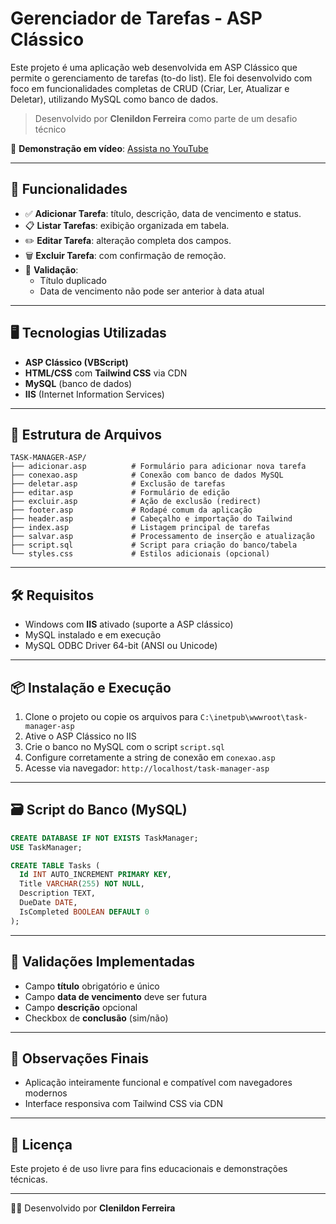 # Gerenciador de Tarefas - ASP Clássico

Este projeto é uma aplicação web desenvolvida em ASP Clássico que permite o gerenciamento de tarefas (to-do list). Ele foi desenvolvido com foco em funcionalidades completas de CRUD (Criar, Ler, Atualizar e Deletar), utilizando MySQL como banco de dados. 

> Desenvolvido por **Clenildon Ferreira** como parte de um desafio técnico

🎥 **Demonstração em vídeo**: [Assista no YouTube](https://youtu.be/sVH4CYYYU0w)

---

## 📌 Funcionalidades

- ✅ **Adicionar Tarefa**: título, descrição, data de vencimento e status.
- 📋 **Listar Tarefas**: exibição organizada em tabela.
- ✏️ **Editar Tarefa**: alteração completa dos campos.
- 🗑️ **Excluir Tarefa**: com confirmação de remoção.
- 🔎 **Validação**:
  - Título duplicado
  - Data de vencimento não pode ser anterior à data atual

---

## 🖥️ Tecnologias Utilizadas

- **ASP Clássico (VBScript)**
- **HTML/CSS** com **Tailwind CSS** via CDN
- **MySQL** (banco de dados)
- **IIS** (Internet Information Services)

---

## 📁 Estrutura de Arquivos

```
TASK-MANAGER-ASP/
├── adicionar.asp          # Formulário para adicionar nova tarefa
├── conexao.asp            # Conexão com banco de dados MySQL
├── deletar.asp            # Exclusão de tarefas
├── editar.asp             # Formulário de edição
├── excluir.asp            # Ação de exclusão (redirect)
├── footer.asp             # Rodapé comum da aplicação
├── header.asp             # Cabeçalho e importação do Tailwind
├── index.asp              # Listagem principal de tarefas
├── salvar.asp             # Processamento de inserção e atualização
├── script.sql             # Script para criação do banco/tabela
└── styles.css             # Estilos adicionais (opcional)
```

---

## 🛠️ Requisitos

- Windows com **IIS** ativado (suporte a ASP clássico)
- MySQL instalado e em execução
- MySQL ODBC Driver 64-bit (ANSI ou Unicode)

---

## 📦 Instalação e Execução

1. Clone o projeto ou copie os arquivos para `C:\inetpub\wwwroot\task-manager-asp`
2. Ative o ASP Clássico no IIS
3. Crie o banco no MySQL com o script `script.sql`
4. Configure corretamente a string de conexão em `conexao.asp`
5. Acesse via navegador: `http://localhost/task-manager-asp`

---

## 🗃️ Script do Banco (MySQL)

```sql
CREATE DATABASE IF NOT EXISTS TaskManager;
USE TaskManager;

CREATE TABLE Tasks (
  Id INT AUTO_INCREMENT PRIMARY KEY,
  Title VARCHAR(255) NOT NULL,
  Description TEXT,
  DueDate DATE,
  IsCompleted BOOLEAN DEFAULT 0
);
```

---

## 🧪 Validações Implementadas

- Campo **título** obrigatório e único
- Campo **data de vencimento** deve ser futura
- Campo **descrição** opcional
- Checkbox de **conclusão** (sim/não)

---

## 📌 Observações Finais

- Aplicação inteiramente funcional e compatível com navegadores modernos
- Interface responsiva com Tailwind CSS via CDN

---

## 📄 Licença

Este projeto é de uso livre para fins educacionais e demonstrações técnicas.

---

🧑‍💻 Desenvolvido por **Clenildon Ferreira**
